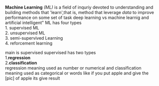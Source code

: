 ###

**Machine Learning** *(ML)* is a field of inquriy devoted to understanding and building methods that 'learn',that is, method that leverage *data* to improve performance on some set of task
deep learning vs machine learnig and artificial intelligent"
ML has four types\
    1. supervised ML\
    2. unsupervised ML\
    3. semi-supervived Learning\
    4. reforcement learning

main is supervised 
supervised has two types\
    1.**regression**\
    2.**classification**\
regression meaning used as number or numerical
and  classification meaning used as categorical or words like if you put apple and give the [pic] of apple its give result
